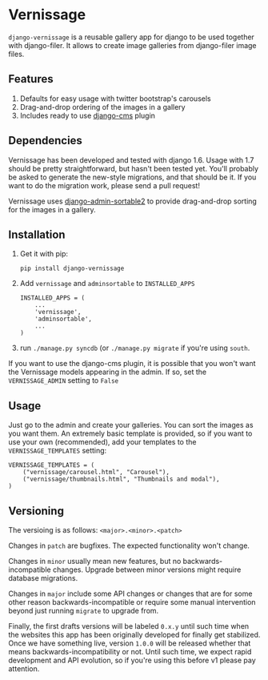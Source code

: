 # Vernissage

``django-vernissage`` is a reusable gallery app for django to be used
together with django-filer. It allows to create image galleries from
django-filer image files.

## Features

1. Defaults for easy usage with twitter bootstrap's carousels
2. Drag-and-drop ordering of the images in a gallery
3. Includes ready to use [django-cms](https://www.django-cms.org/en/) plugin

## Dependencies

Vernissage has been developed and tested with django 1.6. Usage with
1.7 should be pretty straightforward, but hasn't been tested yet.
You'll probably be asked to generate the new-style migrations, and
that should be it. If you want to do the migration work, please send a
pull request!

Vernissage uses
[django-admin-sortable2](http://django-admin-sortable2.readthedocs.org/)
to provide drag-and-drop sorting for the images in a gallery.

## Installation

1. Get it with pip:

   ```
   pip install django-vernissage
   ```

2. Add ``vernissage`` and ``adminsortable`` to ``INSTALLED_APPS``

   ```
   INSTALLED_APPS = (
	   ...
	   'vernissage',
	   'adminsortable',
	   ...
   )
   ```

3. run ``./manage.py syncdb`` (or ``./manage.py migrate`` if you're
   using ``south``.

If you want to use the django-cms plugin, it is possible that you
won't want the Vernissage models appearing in the admin. If so, set
the ``VERNISSAGE_ADMIN`` setting to ``False``

## Usage

Just go to the admin and create your galleries. You can sort the
images as you want them. An extremely basic template is provided, so
if you want to use your own (recommended), add your templates  to the
``VERNISSAGE_TEMPLATES`` setting:

```
VERNISSAGE_TEMPLATES = (
	("vernissage/carousel.html", "Carousel"),
	("vernissage/thumbnails.html", "Thumbnails and modal"),
)
```

## Versioning

The versioing is as follows: ``<major>.<minor>.<patch>``

Changes in ``patch`` are bugfixes. The expected functionality won't
change.

Changes in ``minor`` usually mean new features, but no
backwards-incompatible changes. Upgrade between minor versions might
require database migrations.

Changes in ``major`` include some API changes or changes that are for
some other reason backwards-incompatible or require some manual
intervention beyond just running ``migrate`` to upgrade from.

Finally, the first drafts versions will be labeled ``0.x.y`` until
such time when the websites this app has been originally developed for
finally get stabilized. Once we have something live, version ``1.0.0``
will be released whether that means backwards-incompatibility or not.
Until such time, we expect rapid development and API evolution, so if
you're using this before v1 please pay attention.
